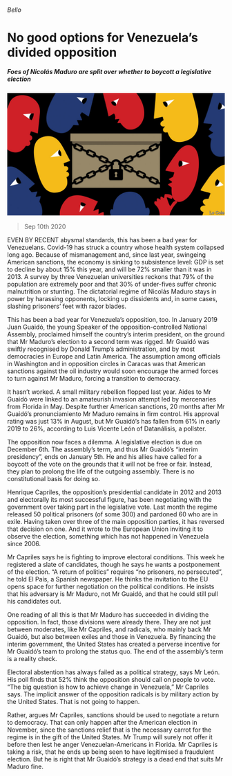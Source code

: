 ###### Bello

# No good options for Venezuela’s divided opposition 

##### Foes of Nicolás Maduro are split over whether to boycott a legislative election 

![image](images/20200912_AMD001_0.jpg) 

> Sep 10th 2020 

EVEN BY RECENT abysmal standards, this has been a bad year for Venezuelans. Covid-19 has struck a country whose health system collapsed long ago. Because of mismanagement and, since last year, swingeing American sanctions, the economy is sinking to subsistence level: GDP is set to decline by about 15% this year, and will be 72% smaller than it was in 2013. A survey by three Venezuelan universities reckons that 79% of the population are extremely poor and that 30% of under-fives suffer chronic malnutrition or stunting. The dictatorial regime of Nicolás Maduro stays in power by harassing opponents, locking up dissidents and, in some cases, slashing prisoners’ feet with razor blades.

This has been a bad year for Venezuela’s opposition, too. In January 2019 Juan Guaidó, the young Speaker of the opposition-controlled National Assembly, proclaimed himself the country’s interim president, on the ground that Mr Maduro’s election to a second term was rigged. Mr Guaidó was swiftly recognised by Donald Trump’s administration, and by most democracies in Europe and Latin America. The assumption among officials in Washington and in opposition circles in Caracas was that American sanctions against the oil industry would soon encourage the armed forces to turn against Mr Maduro, forcing a transition to democracy.


It hasn’t worked. A small military rebellion flopped last year. Aides to Mr Guaidó were linked to an amateurish invasion attempt led by mercenaries from Florida in May. Despite further American sanctions, 20 months after Mr Guaidó’s pronunciamiento Mr Maduro remains in firm control. His approval rating was just 13% in August, but Mr Guaidó’s has fallen from 61% in early 2019 to 26%, according to Luis Vicente León of Datanálisis, a pollster.

The opposition now faces a dilemma. A legislative election is due on December 6th. The assembly’s term, and thus Mr Guaidó’s “interim presidency”, ends on January 5th. He and his allies have called for a boycott of the vote on the grounds that it will not be free or fair. Instead, they plan to prolong the life of the outgoing assembly. There is no constitutional basis for doing so.

Henrique Capriles, the opposition’s presidential candidate in 2012 and 2013 and electorally its most successful figure, has been negotiating with the government over taking part in the legislative vote. Last month the regime released 50 political prisoners (of some 300) and pardoned 60 who are in exile. Having taken over three of the main opposition parties, it has reversed that decision on one. And it wrote to the European Union inviting it to observe the election, something which has not happened in Venezuela since 2006.

Mr Capriles says he is fighting to improve electoral conditions. This week he registered a slate of candidates, though he says he wants a postponement of the election. “A return of politics” requires “no prisoners, no persecuted”, he told El País, a Spanish newspaper. He thinks the invitation to the EU opens space for further negotiation on the political conditions. He insists that his adversary is Mr Maduro, not Mr Guaidó, and that he could still pull his candidates out.

One reading of all this is that Mr Maduro has succeeded in dividing the opposition. In fact, those divisions were already there. They are not just between moderates, like Mr Capriles, and radicals, who mainly back Mr Guaidó, but also between exiles and those in Venezuela. By financing the interim government, the United States has created a perverse incentive for Mr Guaidó’s team to prolong the status quo. The end of the assembly’s term is a reality check.

Electoral abstention has always failed as a political strategy, says Mr León. His poll finds that 52% think the opposition should call on people to vote. “The big question is how to achieve change in Venezuela,” Mr Capriles says. The implicit answer of the opposition radicals is by military action by the United States. That is not going to happen.

Rather, argues Mr Capriles, sanctions should be used to negotiate a return to democracy. That can only happen after the American election in November, since the sanctions relief that is the necessary carrot for the regime is in the gift of the United States. Mr Trump will surely not offer it before then lest he anger Venezuelan-Americans in Florida. Mr Capriles is taking a risk, that he ends up being seen to have legitimised a fraudulent election. But he is right that Mr Guaidó’s strategy is a dead end that suits Mr Maduro fine.

